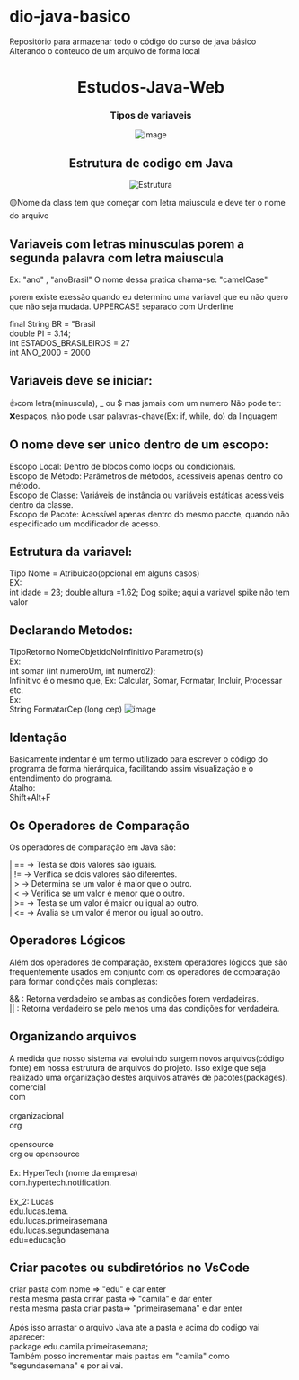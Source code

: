 # dio-java-basico
Repositório para armazenar todo o código do curso de java básico
Alterando o conteudo de um arquivo de forma local
<div align="center">
  
# Estudos-Java-Web

### Tipos de variaveis
![image](https://github.com/user-attachments/assets/38463863-8ac8-4bac-9ac5-713e12b3e066)
  
## Estrutura de codigo em Java

![Estrutura](https://arquivo.devmedia.com.br/artigos/Thiago_Varallo/Metodos_Java/Metodos_Java1.jpg)

</div>

<div>

🟡Nome da class tem que começar com letra maiuscula e deve ter o nome do arquivo

## Variaveis com letras minusculas porem a segunda palavra com letra maiuscula 
 Ex: "ano" , "anoBrasil"
 O nome dessa pratica chama-se: "camelCase"

porem existe exessão quando eu determino uma variavel 
que eu não quero que não seja mudada.
UPPERCASE separado com Underline

final String BR = "Brasil<br>
double PI = 3.14;<br>
int ESTADOS_BRASILEIROS = 27<br>
int ANO_2000 = 2000<br>


## Variaveis deve se iniciar: 
👍com letra(minuscula), _ ou $ mas 
jamais com um numero
Não pode ter:
❌espaços, não pode usar 
palavras-chave(Ex: if, while, do) da linguagem

## O nome deve ser unico dentro de um escopo:
Escopo Local: Dentro de blocos como loops ou condicionais.<br>
Escopo de Método: Parâmetros de métodos, acessíveis apenas dentro do método.<br>
Escopo de Classe: Variáveis de instância ou variáveis estáticas acessíveis dentro da classe.<br>
Escopo de Pacote: Acessível apenas dentro do mesmo pacote, quando não especificado um modificador de acesso.

## Estrutura da variavel:
Tipo Nome = Atribuicao(opcional em alguns casos)
<br>
EX:<br>
int idade = 23;
double altura =1.62;
Dog spike; aqui a variavel spike não tem valor

## Declarando Metodos:
TipoRetorno NomeObjetidoNoInfinitivo Parametro(s)
<br>
Ex:<br>
int somar (int numeroUm, int numero2);
<br>
Infinitivo é o mesmo que, Ex:
Calcular, Somar, Formatar, Incluir, Processar etc.
<br>
Ex:<br>
String FormatarCep (long cep)
![image](![print_nome](https://github.com/user-attachments/assets/ea390c5c-7043-4cc7-8ea4-75ea961507ca)
)

## Identação

Basicamente indentar é um termo utilizado para escrever o código do programa de forma hierárquica, facilitando assim visualização e o entendimento do programa.
<br>
Atalho:<br>
Shift+Alt+F 

## Os Operadores de Comparação
Os operadores de comparação em Java são:<br>

| == → Testa se dois valores são iguais.<br>
| != → Verifica se dois valores são diferentes.<br>
| > → Determina se um valor é maior que o outro.<br>
| < → Verifica se um valor é menor que o outro.<br>
| >= → Testa se um valor é maior ou igual ao outro.<br>
| <= → Avalia se um valor é menor ou igual ao outro.<br>

## Operadores Lógicos
Além dos operadores de comparação, existem operadores lógicos que são frequentemente usados em conjunto com os operadores de comparação para formar condições mais complexas:<br>

&& : Retorna verdadeiro se ambas as condições forem verdadeiras.<br>
|| : Retorna verdadeiro se pelo menos uma das condições for verdadeira.<br>

## Organizando arquivos
A medida que nosso sistema vai evoluindo surgem novos arquivos(código fonte) em nossa estrutura de arquivos do projeto. Isso exige que seja realizado uma organização destes arquivos através de pacotes(packages).<br>
comercial<br>
com<br><br>
organizacional<br>
org<br><br>
opensource<br>
org ou opensource<br><br>
Ex: HyperTech (nome da empresa)<br>
com.hypertech.notification.<br><br>
Ex_2: Lucas<br>
edu.lucas.tema.<br>
edu.lucas.primeirasemana<br>
edu.lucas.segundasemana<br>
edu=educação<br>
## Criar pacotes ou subdiretórios no VsCode
criar pasta com nome => "edu" e dar enter<br>
nesta mesma pasta crirar pasta => "camila" e dar enter<br>
nesta mesma pasta criar pasta=> "primeirasemana" e dar enter<br><br>
Após isso arrastar o arquivo Java ate a pasta e acima do codigo vai aparecer:<br>
package edu.camila.primeirasemana;<br>
Também posso incrementar mais pastas em "camila" como "segundasemana" e por ai vai.
</div>
